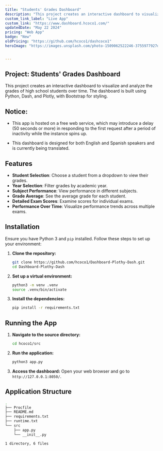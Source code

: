 ```yaml
---
title: "Students' Grades Dashboard"
description: "This project creates an interactive dashboard to visualize and analyze the grades of high school students over time...."
custom_link_label: "Live App"
custom_link: "https://www.dashboard.hcoco1.com/"
updatedDate: "May 22 2024"
pricing: "Web App"
badge: "New"
oldPricing: "https://github.com/hcoco1/dashcoco1"
heroImage: "https://images.unsplash.com/photo-1509062522246-3755977927d7?q=80&w=2132&auto=format&fit=crop&ixlib=rb-4.0.3&ixid=M3wxMjA3fDB8MHxwaG90by1wYWdlfHx8fGVufDB8fHx8fA%3D%3D"


---
```


## Project: Students' Grades Dashboard

This project creates an interactive dashboard to visualize and analyze the grades of high school students over time. The dashboard is built using Python, Dash, and Plotly, with Bootstrap for styling.

## Notice:
- This app is hosted on a free web service, which may introduce a delay (50 seconds or more) in responding to the first request after a period of inactivity while the instance spins up.

- This dashboard is designed for both English and Spanish speakers and is currently being translated.

## Features

- **Student Selection**: Choose a student from a dropdown to view their grades.
- **Year Selection**: Filter grades by academic year.
- **Subject Performance**: View performance in different subjects.
- **Grade Average**: See the average grade for each student.
- **Detailed Exam Scores**: Examine scores for individual exams.
- **Performance Over Time**: Visualize performance trends across multiple exams.

## Installation

Ensure you have Python 3 and `pip` installed. Follow these steps to set up your environment:

1. **Clone the repository:**
    ```sh
    git clone https://github.com/hcoco1/Dashboard-Plothy-Dash.git
    cd Dashboard-Plothy-Dash
    ```

2. **Set up a virtual environment:**
    ```sh
    python3 -m venv .venv
    source .venv/bin/activate
    ```

3. **Install the dependencies:**
    ```sh
    pip install -r requirements.txt
    ```

## Running the App

1. **Navigate to the source directory:**
    ```sh
    cd hcoco1/src
    ```

2. **Run the application:**
    ```sh
    python3 app.py
    ```

3. **Access the dashboard:**
   Open your web browser and go to `http://127.0.0.1:8050/`.

## Application Structure

```sh
.
├── Procfile
├── README.md
├── requirements.txt
├── runtime.txt
└── src
    ├── app.py
    └── __init__.py

1 directory, 6 files
```


